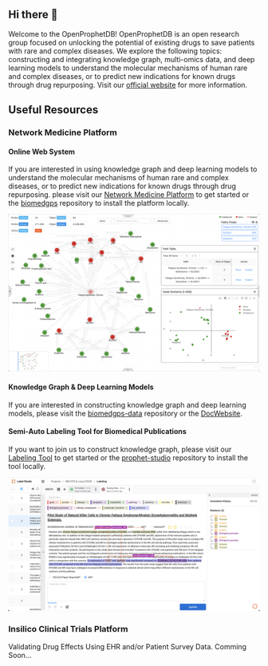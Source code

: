 ## Hi there 👋

Welcome to the OpenProphetDB! OpenProphetDB is an open research group focused on unlocking the potential of existing drugs to save patients with rare and complex diseases. We explore the following topics: constructing and integrating knowledge graph, multi-omics data, and deep learning models to understand the molecular mechanisms of human rare and complex diseases, or to predict new indications for known drugs through drug repurposing.  Visit our [official website](https://prophetdb.org) for more information.

## Useful Resources

### Network Medicine Platform

#### Online Web System

If you are interested in using knowledge graph and deep learning models to understand the molecular mechanisms of human rare and complex diseases, or to predict new indications for known drugs through drug repurposing. please visit our [Network Medicine Platform](https://drugs.3steps.cn/) to get started or the [biomedgps](https://github.com/open-prophetdb/biomedgps) repository to install the platform locally.

<a href="https://drugs.3steps.cn/" target="_blank"><img src="./assets/biomedgps.png"/></a>

#### Knowledge Graph & Deep Learning Models

If you are interested in constructing knowledge graph and deep learning models, please visit the [biomedgps-data](https://github.com/open-prophetdb/biomedgps-data) repository or the [DocWebsite](https://open-prophetdb.github.io/biomedgps-data/).

#### Semi-Auto Labeling Tool for Biomedical Publications

If you want to join us to construct knowledge graph, please visit our [Labeling Tool](https://prophet-studio.3steps.cn/) to get started or the [prophet-studio](https://github.com/open-prophetdb/prophet-studio) repository to install the tool locally.

<a href="https://prophet-studio.3steps.cn/" target="_blank"><img src="./assets/labeling-tool.png"/></a>

### Insilico Clinical Trials Platform 

Validating Drug Effects Using EHR and/or Patient Survey Data. Comming Soon...
